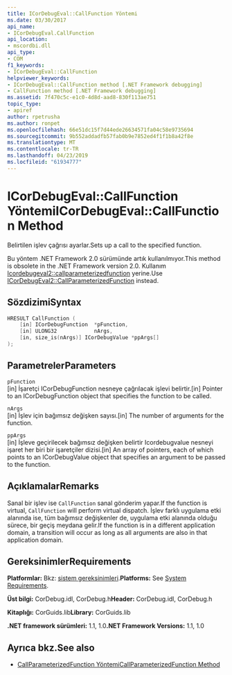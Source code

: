 ```yaml
---
title: ICorDebugEval::CallFunction Yöntemi
ms.date: 03/30/2017
api_name:
- ICorDebugEval.CallFunction
api_location:
- mscordbi.dll
api_type:
- COM
f1_keywords:
- ICorDebugEval::CallFunction
helpviewer_keywords:
- ICorDebugEval::CallFunction method [.NET Framework debugging]
- CallFunction method [.NET Framework debugging]
ms.assetid: 7f470c5c-e1c0-4d8d-aad8-830f113ae751
topic_type:
- apiref
author: rpetrusha
ms.author: ronpet
ms.openlocfilehash: 66e51dc15f7d44ede26634571fa04c58e9735694
ms.sourcegitcommit: 9b552addadfb57fab0b9e7852ed4f1f1b8a42f8e
ms.translationtype: MT
ms.contentlocale: tr-TR
ms.lasthandoff: 04/23/2019
ms.locfileid: "61934777"
---
```

# <a name="icordebugevalcallfunction-method"></a><span data-ttu-id="cf655-102">ICorDebugEval::CallFunction Yöntemi</span><span class="sxs-lookup"><span data-stu-id="cf655-102">ICorDebugEval::CallFunction Method</span></span>

<span data-ttu-id="cf655-103">Belirtilen işlev çağrısı ayarlar.</span><span class="sxs-lookup"><span data-stu-id="cf655-103">Sets up a call to the specified function.</span></span>

<span data-ttu-id="cf655-104">Bu yöntem .NET Framework 2.0 sürümünde artık kullanılmıyor.</span><span class="sxs-lookup"><span data-stu-id="cf655-104">This method is obsolete in the .NET Framework version 2.0.</span></span> <span data-ttu-id="cf655-105">Kullanım [Icordebugeval2::callparameterizedfunction](icordebugeval2-callparameterizedfunction-method.md) yerine.</span><span class="sxs-lookup"><span data-stu-id="cf655-105">Use [ICorDebugEval2::CallParameterizedFunction](icordebugeval2-callparameterizedfunction-method.md) instead.</span></span>

## <a name="syntax"></a><span data-ttu-id="cf655-106">Sözdizimi</span><span class="sxs-lookup"><span data-stu-id="cf655-106">Syntax</span></span>

```cpp
HRESULT CallFunction (
    [in] ICorDebugFunction  *pFunction,
    [in] ULONG32            nArgs,
    [in, size_is(nArgs)] ICorDebugValue *ppArgs[]
);
```

## <a name="parameters"></a><span data-ttu-id="cf655-107">Parametreler</span><span class="sxs-lookup"><span data-stu-id="cf655-107">Parameters</span></span>

`pFunction`\
<span data-ttu-id="cf655-108">[in] İşaretçi ICorDebugFunction nesneye çağrılacak işlevi belirtir.</span><span class="sxs-lookup"><span data-stu-id="cf655-108">[in] Pointer to an ICorDebugFunction object that specifies the function to be called.</span></span>

`nArgs`\
<span data-ttu-id="cf655-109">[in] İşlev için bağımsız değişken sayısı.</span><span class="sxs-lookup"><span data-stu-id="cf655-109">[in] The number of arguments for the function.</span></span>

`ppArgs`\
<span data-ttu-id="cf655-110">[in] İşleve geçirilecek bağımsız değişken belirtir Icordebugvalue nesneyi işaret her biri bir işaretçiler dizisi.</span><span class="sxs-lookup"><span data-stu-id="cf655-110">[in] An array of pointers, each of which points to an ICorDebugValue object that specifies an argument to be passed to the function.</span></span>

## <a name="remarks"></a><span data-ttu-id="cf655-111">Açıklamalar</span><span class="sxs-lookup"><span data-stu-id="cf655-111">Remarks</span></span>

<span data-ttu-id="cf655-112">Sanal bir işlev ise `CallFunction` sanal gönderim yapar.</span><span class="sxs-lookup"><span data-stu-id="cf655-112">If the function is virtual, `CallFunction` will perform virtual dispatch.</span></span> <span data-ttu-id="cf655-113">İşlev farklı uygulama etki alanında ise, tüm bağımsız değişkenler de, uygulama etki alanında olduğu sürece, bir geçiş meydana gelir.</span><span class="sxs-lookup"><span data-stu-id="cf655-113">If the function is in a different application domain, a transition will occur as long as all arguments are also in that application domain.</span></span>

## <a name="requirements"></a><span data-ttu-id="cf655-114">Gereksinimler</span><span class="sxs-lookup"><span data-stu-id="cf655-114">Requirements</span></span>

<span data-ttu-id="cf655-115">**Platformlar:** Bkz: [sistem gereksinimleri](../../../../docs/framework/get-started/system-requirements.md).</span><span class="sxs-lookup"><span data-stu-id="cf655-115">**Platforms:** See [System Requirements](../../../../docs/framework/get-started/system-requirements.md).</span></span>

<span data-ttu-id="cf655-116">**Üst bilgi:** CorDebug.idl, CorDebug.h</span><span class="sxs-lookup"><span data-stu-id="cf655-116">**Header:** CorDebug.idl, CorDebug.h</span></span>

<span data-ttu-id="cf655-117">**Kitaplığı:** CorGuids.lib</span><span class="sxs-lookup"><span data-stu-id="cf655-117">**Library:** CorGuids.lib</span></span>

<span data-ttu-id="cf655-118">**.NET framework sürümleri:** 1.1, 1.0</span><span class="sxs-lookup"><span data-stu-id="cf655-118">**.NET Framework Versions:** 1.1, 1.0</span></span>

## <a name="see-also"></a><span data-ttu-id="cf655-119">Ayrıca bkz.</span><span class="sxs-lookup"><span data-stu-id="cf655-119">See also</span></span>

- [<span data-ttu-id="cf655-120">CallParameterizedFunction Yöntemi</span><span class="sxs-lookup"><span data-stu-id="cf655-120">CallParameterizedFunction Method</span></span>](icordebugeval2-callparameterizedfunction-method.md)